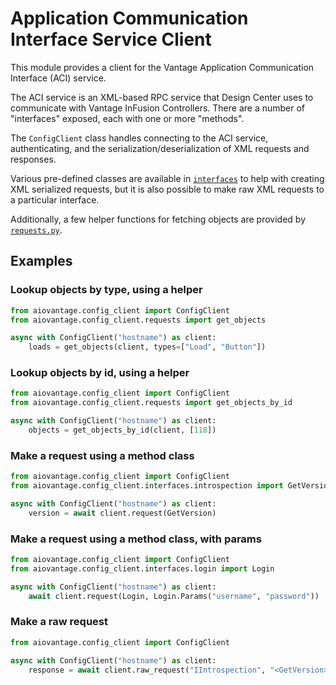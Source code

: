 # Application Communication Interface Service Client

This module provides a client for the Vantage Application Communication Interface
(ACI) service.

The ACI service is an XML-based RPC service that Design Center uses to communicate
with Vantage InFusion Controllers. There are a number of "interfaces" exposed, each
with one or more "methods".

The `ConfigClient` class handles connecting to the ACI service, authenticating, and the
serialization/deserialization of XML requests and responses.

Various pre-defined classes are available in [`interfaces`](interfaces) to help with
creating XML serialized requests, but it is also possible to make raw XML requests to
a particular interface.

Additionally, a few helper functions for fetching objects are provided by
[`requests.py`](requests.py).

## Examples

### Lookup objects by type, using a helper

```python
from aiovantage.config_client import ConfigClient
from aiovantage.config_client.requests import get_objects

async with ConfigClient("hostname") as client:
    loads = get_objects(client, types=["Load", "Button"])
```

### Lookup objects by id, using a helper

```python
from aiovantage.config_client import ConfigClient
from aiovantage.config_client.requests import get_objects_by_id

async with ConfigClient("hostname") as client:
    objects = get_objects_by_id(client, [118])
```

### Make a request using a method class

```python
from aiovantage.config_client import ConfigClient
from aiovantage.config_client.interfaces.introspection import GetVersion

async with ConfigClient("hostname") as client:
    version = await client.request(GetVersion)
```

### Make a request using a method class, with params

```python
from aiovantage.config_client import ConfigClient
from aiovantage.config_client.interfaces.login import Login

async with ConfigClient("hostname") as client:
    await client.request(Login, Login.Params("username", "password"))
```

### Make a raw request

```python
from aiovantage.config_client import ConfigClient

async with ConfigClient("hostname") as client:
    response = await client.raw_request("IIntrospection", "<GetVersion></GetVersion>")

```
